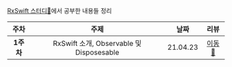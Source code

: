[RxSwift 스터디🥔](https://github.com/Hansangjin98/RxSwift_R4)에서 공부한 내용들 정리

|주차|주제|날짜|리뷰|
|:--------:|:--------:|:--------:|:--------:|
|**1주차**|RxSwift 소개, Observable 및 Disposesable|21.04.23|[이동🚗](https://github.com/Hansangjin98/RxSwift-Study/blob/main/Review/Week%201.md)|
